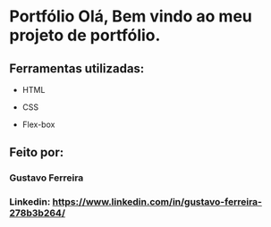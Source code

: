 # Portfólio Olá, Bem vindo ao meu projeto de portfólio.

## Ferramentas utilizadas:

* HTML

* CSS

* Flex-box

## Feito por:

### Gustavo Ferreira

### Linkedin: https://www.linkedin.com/in/gustavo-ferreira-278b3b264/
